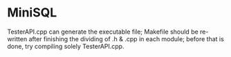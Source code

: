 MiniSQL
=======
TesterAPI.cpp can generate the executable file;
Makefile should be re-written after finishing the dividing of .h & .cpp in each module; before that is done, try compiling solely TesterAPI.cpp.
